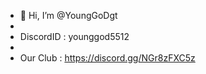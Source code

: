 - 👋 Hi, I’m @YoungGoDgt
- 
- DiscordID : younggod5512
- 
- Our Club : https://discord.gg/NGr8zFXC5z 
